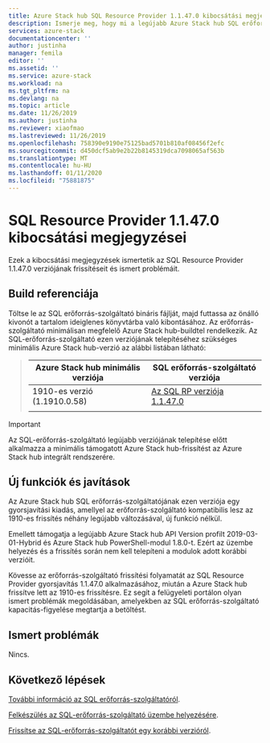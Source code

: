 ```yaml
---
title: Azure Stack hub SQL Resource Provider 1.1.47.0 kibocsátási megjegyzései | Microsoft Docs
description: Ismerje meg, hogy mi a legújabb Azure Stack hub SQL erőforrás-szolgáltató frissítése, beleértve az ismert problémákat és a letöltés helyét.
services: azure-stack
documentationcenter: ''
author: justinha
manager: femila
editor: ''
ms.assetid: ''
ms.service: azure-stack
ms.workload: na
ms.tgt_pltfrm: na
ms.devlang: na
ms.topic: article
ms.date: 11/26/2019
ms.author: justinha
ms.reviewer: xiaofmao
ms.lastreviewed: 11/26/2019
ms.openlocfilehash: 758390e9190e75125bad5701b810af08456f2efc
ms.sourcegitcommit: d450dcf5ab9e2b22b8145319dca7098065af563b
ms.translationtype: MT
ms.contentlocale: hu-HU
ms.lasthandoff: 01/11/2020
ms.locfileid: "75881875"
---
```

# <a name="sql-resource-provider-11470-release-notes"></a>SQL Resource Provider 1.1.47.0 kibocsátási megjegyzései

Ezek a kibocsátási megjegyzések ismertetik az SQL Resource Provider 1.1.47.0 verziójának frissítéseit és ismert problémáit.

## <a name="build-reference"></a>Build referenciája
Töltse le az SQL erőforrás-szolgáltató bináris fájlját, majd futtassa az önálló kivonót a tartalom ideiglenes könyvtárba való kibontásához. Az erőforrás-szolgáltató minimálisan megfelelő Azure Stack hub-buildtel rendelkezik. Az SQL-erőforrás-szolgáltató ezen verziójának telepítéséhez szükséges minimális Azure Stack hub-verzió az alábbi listában látható:

> |Azure Stack hub minimális verziója|SQL erőforrás-szolgáltató verziója|
> |-----|-----|
> |1910-es verzió (1.1910.0.58)|[Az SQL RP verziója 1.1.47.0](https://aka.ms/azurestacksqlrp11470)|  
> |     |     |

> [!IMPORTANT]
> Az SQL-erőforrás-szolgáltató legújabb verziójának telepítése előtt alkalmazza a minimális támogatott Azure Stack hub-frissítést az Azure Stack hub integrált rendszerére.

## <a name="new-features-and-fixes"></a>Új funkciók és javítások

Az Azure Stack hub SQL erőforrás-szolgáltatójának ezen verziója egy gyorsjavítási kiadás, amellyel az erőforrás-szolgáltató kompatibilis lesz az 1910-es frissítés néhány legújabb változásával, új funkció nélkül.

Emellett támogatja a legújabb Azure Stack hub API Version profilt 2019-03-01-Hybrid és Azure Stack hub PowerShell-modul 1.8.0-t. Ezért az üzembe helyezés és a frissítés során nem kell telepíteni a modulok adott korábbi verzióit.

Kövesse az erőforrás-szolgáltató frissítési folyamatát az SQL Resource Provider gyorsjavítás 1.1.47.0 alkalmazásához, miután a Azure Stack hub frissítve lett az 1910-es frissítésre. Ez segít a felügyeleti portálon olyan ismert problémák megoldásában, amelyekben az SQL erőforrás-szolgáltató kapacitás-figyelése megtartja a betöltést.

## <a name="known-issues"></a>Ismert problémák

Nincs.

## <a name="next-steps"></a>Következő lépések
[További információ az SQL erőforrás-szolgáltatóról](azure-stack-sql-resource-provider.md).

[Felkészülés az SQL-erőforrás-szolgáltató üzembe helyezésére](azure-stack-sql-resource-provider-deploy.md#prerequisites).

[Frissítse az SQL-erőforrás-szolgáltatót egy korábbi verzióról](azure-stack-sql-resource-provider-update.md). 
